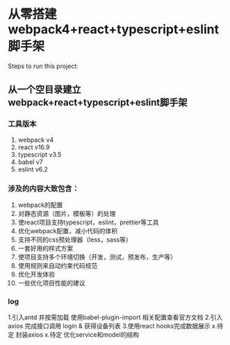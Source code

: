# 从零搭建webpack4+react+typescript+eslint脚手架

Steps to run this project:

## 从一个空目录建立webpack+react+typescript+eslint脚手架

### 工具版本
1. webpack v4
2. react v16.9
3. typescript v3.5
4. babel v7
5. eslint v6.2

### 涉及的内容大致包含：

1. webpack的配置
2. 对静态资源（图片，模板等）的处理
3. 使react项目支持typescript，eslint，prettier等工具
4. 优化webpack配置，减小代码的体积
5. 支持不同的css预处理器（less，sass等）
6. 一套好用的样式方案
7. 使项目支持多个环境切换（开发，测试，预发布，生产等）
8. 使用规则来自动约束代码规范
9. 优化开发体验
10. 一些优化项目性能的建议

### log

1.引入antd 并按需加载 使用babel-plugin-import 相关配置查看官方文档
2.引入axios 完成接口调用 login & 获得设备列表
3.使用react hooks完成数据展示
x.待定 封装axios
x.待定 优化service和model的结构 